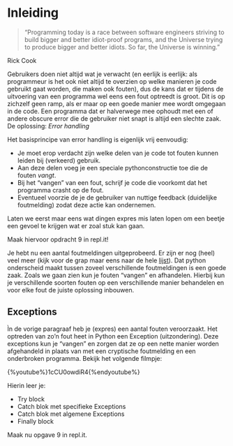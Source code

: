 

# Inleiding
> “Programming today is a race between software engineers striving to build bigger and better idiot-proof programs, and the Universe trying to produce bigger and better idiots. So far, the Universe is winning.”

Rick Cook

Gebruikers doen niet altijd wat je verwacht (en eerlijk is eerlijk: als programmeur is het ook niet altijd te overzien op welke manieren je code gebruikt gaat worden, die maken ook fouten), dus de kans dat er tijdens de uitvoering van een programma wel eens een fout optreedt is groot.
Dit is op zichzelf geen ramp, als er maar op een goede manier mee wordt omgegaan in de code. Een programma dat er halverwege mee ophoudt met een of andere obscure error die de gebruiker niet snapt is altijd een slechte zaak. De oplossing: _Error handling_

Het basisprincipe van error handling is eigenlijk vrij eenvoudig:
* Je moet erop verdacht zijn welke delen van je code tot fouten kunnen leiden bij (verkeerd) gebruik.
* Aan deze delen voeg je een speciale pythonconstructie toe die de fouten _vangt_.
* Bij het “vangen” van een fout, schrijf je code die voorkomt dat het programma crasht op de fout.
* Eventueel voorzie de je de gebruiker van nuttige feedback (duidelijke foutmelding) zodat deze actie kan ondernemen.

Laten we eerst maar eens wat dingen expres mis laten lopen om een beetje een gevoel te krijgen wat er zoal stuk kan gaan.

Maak hiervoor opdracht 9 in repl.it!

Je hebt nu een aantal foutmeldingen uitgeprobeerd. Er zijn er nog (heel) veel meer (kijk voor de grap maar eens naar de hele [lijst](https://docs.python.org/3/library/exceptions.html)). Dat python onderscheid maakt tussen zoveel verschillende foutmeldingen is een goede zaak. Zoals we gaan zien kun je fouten “vangen” en afhandelen. Hierbij kun je verschillende soorten fouten op een verschillende manier behandelen en voor elke fout de juiste oplossing inbouwen.


## Exceptions
Ìn de vorige paragraaf heb je (expres) een aantal fouten veroorzaakt. Het optreden van zo’n fout heet in Python een Exception (uitzondering). Deze exceptions kun je “vangen” en zorgen dat ze op een nette manier worden afgehandeld in plaats van met een cryptische foutmelding en een onderbroken programma. Bekijk het volgende filmpje:

{%youtube%}1cCU0owdiR4{%endyoutube%}

Hierin leer je:
* Try block
* Catch blok met specifieke Exceptions
* Catch blok met algemene Exceptions
* Finally block

Maak nu opgave 9 in repl.it.
